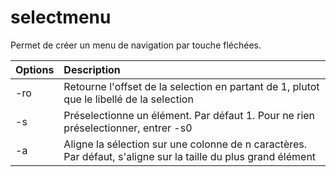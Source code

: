 # selectmenu

Permet de créer un menu de navigation par touche fléchées.

Options             | Description                                                                                                  |
:-------------------| :------------------------------------------------------------------------------------------------------------|
-ro                 | Retourne l'offset de la selection en partant de 1, plutot que le libellé de la selection                     |
-s<offset>          | Préselectionne un élément. Par défaut 1. Pour ne rien préselectionner, entrer -s0                            |
-a<nb colonnes>     | Aligne la sélection sur une colonne de n caractères. Par défaut, s'aligne sur la taille du plus grand élément|

